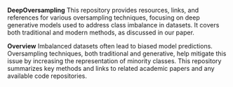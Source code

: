 **DeepOversampling**
This repository provides resources, links, and references for various oversampling techniques, focusing on deep generative models used to address class imbalance in datasets. It covers both traditional and modern methods, as discussed in our paper.

**Overview**
Imbalanced datasets often lead to biased model predictions. Oversampling techniques, both traditional and generative, help mitigate this issue by increasing the representation of minority classes. This repository summarizes key methods and links to related academic papers and any available code repositories.
